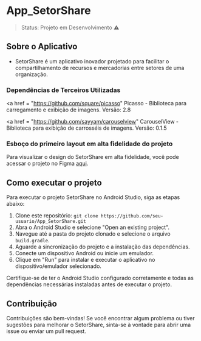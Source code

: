 <h1>App_SetorShare</h1>

> Status: Projeto em Desenvolvimento ⚠️

## Sobre o Aplicativo 
* SetorShare é um aplicativo inovador projetado para facilitar o compartilhamento de recursos e mercadorias entre setores de uma organização.

### Dependências de Terceiros Utilizadas

 <a href = "https://github.com/square/picasso" Picasso </a> - Biblioteca para carregamento e exibição de imagens.
Versão: 2.8

 <a href = "https://github.com/sayyam/carouselview" CarouselView </a> - Biblioteca para exibição de carrosséis de imagens.
Versão: 0.1.5


### Esboço do primeiro layout em alta fidelidade do projeto

Para visualizar o design do SetorShare em alta fidelidade, você pode acessar o projeto no Figma [aqui]([link_para_o_projeto_figma](https://www.figma.com/file/xTYVIMQ5oblGzLNFRwGM3E/Projeto_Almox_Kau%C3%A3?type=design&node-id=0-1&t=JRXm61IHqq8qjSb2-0)).

## Como executar o projeto

Para executar o projeto SetorShare no Android Studio, siga as etapas abaixo:

1. Clone este repositório: `git clone https://github.com/seu-usuario/App_SetorShare.git`
2. Abra o Android Studio e selecione "Open an existing project".
3. Navegue até a pasta do projeto clonado e selecione o arquivo `build.gradle`.
4. Aguarde a sincronização do projeto e a instalação das dependências.
5. Conecte um dispositivo Android ou inicie um emulador.
6. Clique em "Run" para instalar e executar o aplicativo no dispositivo/emulador selecionado.

Certifique-se de ter o Android Studio configurado corretamente e todas as dependências necessárias instaladas antes de executar o projeto.

## Contribuição

Contribuições são bem-vindas! Se você encontrar algum problema ou tiver sugestões para melhorar o SetorShare, sinta-se à vontade para abrir uma issue ou enviar um pull request.

